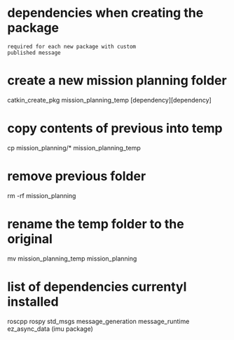# dependencies when creating the package
	required for each new package with custom
	published message


# create a new mission planning folder
catkin_create_pkg mission_planning_temp [dependency][dependency]

# copy contents of previous into temp
cp mission_planning/* mission_planning_temp

# remove previous folder
rm -rf mission_planning

# rename the temp folder to the original
mv mission_planning_temp mission_planning


# list of dependencies currentyl installed
roscpp
rospy
std_msgs
message_generation
message_runtime
ez_async_data (imu package)